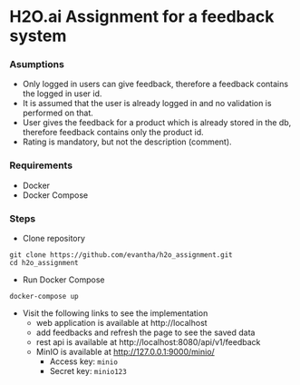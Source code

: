 # H2O.ai Assignment for a feedback system

### Asumptions
*   Only logged in users can give feedback, therefore a feedback contains the logged in user id.
*   It is assumed that the user is already logged in and no validation is performed on that.
*   User gives the feedback for a product which is already stored in the db, therefore feedback contains only the product id.
*   Rating is mandatory, but not the description (comment).

### Requirements
- Docker
- Docker Compose

### Steps
*   Clone repository
```shell script
git clone https://github.com/evantha/h2o_assignment.git
cd h2o_assignment
```
*   Run Docker Compose
```shell script
docker-compose up
```
*   Visit the following links to see the implementation
    - web application is available at http://localhost
    - add feedbacks and refresh the page to see the saved data
    - rest api is available at http://localhost:8080/api/v1/feedback
    - MinIO is available at http://127.0.0.1:9000/minio/
        - Access key: `minio`
        - Secret key: `minio123`
